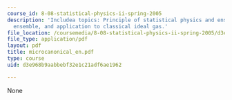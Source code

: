 ```yaml
---
course_id: 8-08-statistical-physics-ii-spring-2005
description: 'Includea topics: Principle of statistical physics and ensembles, microcanonical
  ensemble, and application to classical ideal gas.'
file_location: /coursemedia/8-08-statistical-physics-ii-spring-2005/d3e968b9aabbebf32e1c21adf6ae1962_microcanonical_en.pdf
file_type: application/pdf
layout: pdf
title: microcanonical_en.pdf
type: course
uid: d3e968b9aabbebf32e1c21adf6ae1962

---
```

None